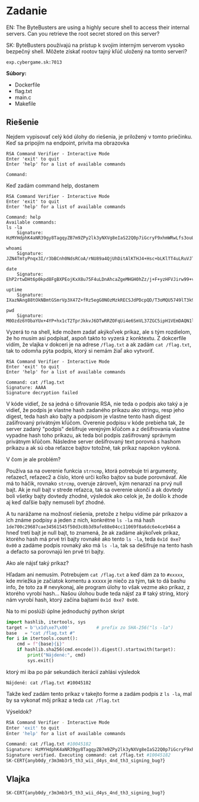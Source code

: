 # Zadanie

EN: The ByteBusters are using a highly secure shell to access their internal servers. Can you retrieve the root secret stored on this server?

SK: ByteBusters používajú na prístup k svojim interným serverom vysoko bezpečný shell. Môžete získať rootov tajný kľúč uložený na tomto serveri?

`exp.cybergame.sk:7013`

**Súbory:**

- Dockerfile
- flag.txt
- main.c
- Makefile

## Riešenie

Nejdem vypisovať celý kód úlohy do riešenia, je priložený v tomto priečinku. Keď sa pripojím na endpoint, privíta ma obrazovka

```
RSA Command Verifier - Interactive Mode
Enter 'exit' to quit
Enter 'help' for a list of available commands

Command: 
```

Keď zadám command help, dostanem

```
RSA Command Verifier - Interactive Mode
Enter 'exit' to quit
Enter 'help' for a list of available commands

Command: help
Available commands:
ls -la
    Signature: HzMYHdphK4aNR39gy8TagqyZB7m9ZPy2lk3yNXVg8eIaS22Q0p7iGcryF9xhmWRwLfs3ouUVbHevmk5/KM8z/kifmh0HABy5pYxlBe/OZ9oqahNWJiJ8CTYj1C/Y8+Qt8UdDTLAvz3zRY6q5lSD7mq2wZUME3Fn6sc2JnoZOyLvgAVBBMF+mdrtm0Ks36hLtwrTe38rafWTw+u6EsIbyElWylwNxyzDE6Raru5U9lNGVvrIrLCXq1/+9r3qtPXMU7SieB7i8jQnGCMOO9Gk3VIxac0l/4po5SPaOQPrJarXKMGC34Wu8bqN4DaBdAN/ZJF5f6nfhv3SPzRLtN/xL5w==

whoami
    Signature: JZN4TmtyPnqx3I/r3bBCnh0NdsRCoA/rNU89a4QjUhDitAlKTHJ4+Hsc+bLKlTT4uLRuVJT0Pl6yeqXVbwiQzixChEC0rPsoRXPnU0UYkF18PY0rFyAYY37kCibjyniQUGq624ahin8jCD4RjNc+9wCEo03qfP/T/ZoB/1pWhuEQ11UdBvN6IisgRs925b5opGQaIGa7PJCGvlVDjH6B8jQRLiS11XzTXfknd4osd3OjeIBN08Mqc9NwYpmnJN022oiJNIpv8h9aY4RNI0+5pW7+GcsqBOYc+JXX7U+upG+5M9tOW+pEoh/3OGNxl67QKPmkzSa68FyBj2WGa9pqFg==

date
    Signature: EhP2rtwDHt6p0kpd8FgBXPEojKxX8u75F4uLDnAhcaZgeMHGH0hZz/j+F+yzHFVJirw99+vQYe1lF37A7gf4jWkNKywSN5MRf9R+HHJX3/mya+fxxIkv7njLo7ImLoStE8F/YK8ycBKQgqvuxL4nSrVmzg4KNfdfVxn9NnASBD3sJ9GqWIEJjBm5y2yQIknlo0pZ5/jc1Wu0iknm//sl9TZ9Dx9ZBfcDEgYSTgabQ4IhtC4CPDeM6yF6SxZ1X8qRMnEREbyOWUJj29//+kdkYd8+TM7sj/4DRm6rfeOPBQ2t8eX1hZJNVrS+F3jZKsVYrSkN3jNJqrOeCqCeYHhtLQ==

uptime
    Signature: IXazNAng88tOkNBmtGSmrVp3X47Z+fRz5egG0NOzMzkRECSJdPDcpQD/T3oMQU5749lT3k9HHZ5N3ptyGNy6+wlSsU02+O15eFXBXJ1cQIf1mvOLwoNhfHpvTRT1Ysx3w7cWAZY73ajFS3YNoLvfZiJs9fbD7mYo3VEmInJcC4KkHu5gdXW0mCh9B34meiA+6A2Djj6r+3XUoyopscq3qZxz3+b3w0FrFgvSF9F0qsrVCIc6nMSNV1GZv7uD5OhVKWMjK+jIrbDJ7Idh/8BDvYrWL8Y4EnC0HP+ezLDUdW4iSqDzzb6QgBwslDEC/cevceXtNDGaHzde5vsGdTVLhA==

pwd
    Signature: M0Ozdz6YObaYUx+4YP+hx1cT2TprJkkvJ6DTwRRZOFqUi4e6SmVL37ZGC5ipH1VEmDAQN1lS//1zBS7UktLp5tiA8KbB0jM5lxN8NnGxFAEsr5BkUa4LPt+6ndPZ2E2bZFAIuSZf8bOzrSUHZfww1fBi2pvUhOF2t7kUlyGicWI1xGNbtEww1HjWA+QXGbmMMEm7tY+65Q8Biwb4E/HBTHC6ME687NMj5YUDxgf4SztCHCLcfY5zwt826wuAglyxXZYTMs1/RPv8OLl/GT2JgjTGU2C3J1QtnuFswQatOqkzvRSVn7by68fI19INbSb4l/7nzB3zb/qzwWQY7F6yWA==
```

Vyzerá to na shell, kde možem zadať akýkoľvek príkaz, ale s tým rozdielom, že ho musím asi podpísať, aspoň takto to vyzerá z konktextu. Z dokcerfile vidím, že vlajka v dokceri je na adrese `/flag.txt` a ak zadám `cat /flag.txt`, tak to odomňa pýta podpis, ktorý si nemám žiaľ ako vytvoriť.

```
RSA Command Verifier - Interactive Mode
Enter 'exit' to quit
Enter 'help' for a list of available commands

Command: cat /flag.txt
Signature: AAAA
Signature decryption failed
```

V kóde vidieť, že sa jedná o šifrovanie RSA, nie teda o podpis ako taký a je vidieť, že podpis je vlastne hash zadaného príkazu ako stringu, resp jeho digest, teda hash ako bajty a podpisom je vlastne tento hash digest zašifrovaný privátným kľúčom. Overenie podpisu v kóde prebieha tak, že server zadaný "podpis" dešifruje verejným kľúčom a z dešifrovania vlastne vypadne hash toho príkazu, ak teda bol podpis zašifrovaný správnym privátnym kľúčom. Následne server dešifrovaný text porovná s hashom príkazu a ak sú oba reťazce bajtov totožné, tak príkaz napokon vykoná. 

V čom je ale problém?

Používa sa na overenie funkcia `strncmp`, ktorá potrebuje tri argumenty, reťazec1, reťazec2 a číslo, ktoré urči koľko bajtov sa bude porovnávať. Ale má to háčik, rovnako `strcmp`, overuje zároveň, kým nenarazí na prvý null bajt. Ak je null bajt v strede reťazca, tak sa overenie ukončí a ak dovtedy boli všetky bajty dovtedy zhodné, výsledok ako celok je, že došlo k zhode aj keď daľšie bajty nemuseli byť zhodné.

A tu narážame na možnosť riešenia, pretože z helpu vidíme pár príkazov a ich známe podpisy a jeden z nich, konkrétne `ls -la` má hash `1de700c29687cae34561545f50d3c8b3d9afe88e04cc11069f8a6dc6e4ce9464` a hneď tretí bajt je null bajt, to znamená, že ak zadáme akýkoľvek príkaz, ktorého hash má prvé tri bajty rovnaké ako tento `ls -la`, teda `0x1d 0xe7 0x00` a zadáme podpis rovnaký ako má `ls -la`, tak sa dešifruje na tento hash a defacto sa porovnajú len prvé tri bajty.

Ako ale nájsť taký príkaz?

Hľadam ani nemusím. Potrebujem `cat /flag.txt` a keď dám za to `#xxxxx`, kde mriežka je začiatok komentu a xxxxx je niečo za tým, tak to dá bashu info, že toto za # nevykonaj, ale program úlohy to však vezme ako príkaz, z ktorého vyrobí hash... Našou úlohou bude teda nájsť za # taký string, ktorý nám vyrobí hash, ktorý začína bajtami `0x1d 0xe7 0x00`.

Na to mi poslúži úplne jednoduchý python skript

```python
import hashlib, itertools, sys
target = b'\x1d\xe7\x00'          # prefix zo SHA-256("ls -la")
base   = "cat /flag.txt #"
for i in itertools.count():
    cmd = f"{base}{i}"
    if hashlib.sha256(cmd.encode()).digest().startswith(target):
        print("Nájdené:", cmd)
        sys.exit()
```

ktorý mi iba po pár sekundách iterácií zahlási výsledok

`Nájdené: cat /flag.txt #10045182`

Takže keď zadám tento príkaz v takejto forme a zadám podpis z `ls -la`, mal by sa vykonať môj príkaz a teda `cat /flag.txt`

Výseldok?

```bash
RSA Command Verifier - Interactive Mode
Enter 'exit' to quit
Enter 'help' for a list of available commands

Command: cat /flag.txt #10045182
Signature: HzMYHdphK4aNR39gy8TagqyZB7m9ZPy2lk3yNXVg8eIaS22Q0p7iGcryF9xhmWRwLfs3ouUVbHevmk5/KM8z/kifmh0HABy5pYxlBe/OZ9oqahNWJiJ8CTYj1C/Y8+Qt8UdDTLAvz3zRY6q5lSD7mq2wZUME3Fn6sc2JnoZOyLvgAVBBMF+mdrtm0Ks36hLtwrTe38rafWTw+u6EsIbyElWylwNxyzDE6Raru5U9lNGVvrIrLCXq1/+9r3qtPXMU7SieB7i8jQnGCMOO9Gk3VIxac0l/4po5SPaOQPrJarXKMGC34Wu8bqN4DaBdAN/ZJF5f6nfhv3SPzRLtN/xL5w==
Signature verified. Executing command: cat /flag.txt #10045182
SK-CERT{anyb0dy_r3m3mb3r5_th3_wii_d4ys_4nd_th3_signing_bug?}
```

## Vlajka

```
SK-CERT{anyb0dy_r3m3mb3r5_th3_wii_d4ys_4nd_th3_signing_bug?}
```

